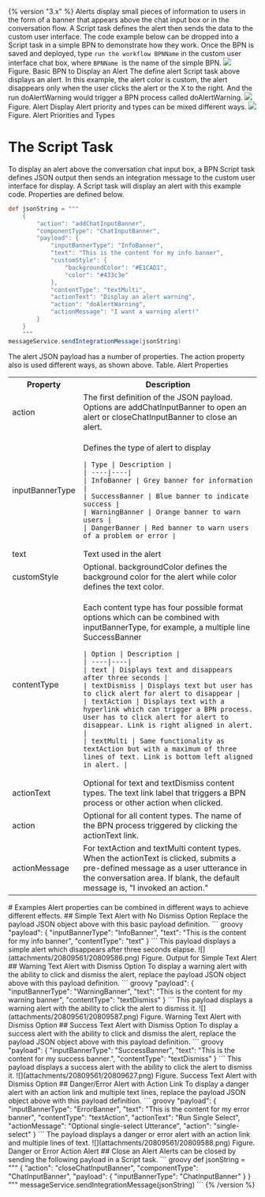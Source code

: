 {% version "3.x" %}
Alerts display small pieces of information to users in the form of a banner that appears above the chat input box or in the conversation flow. A Script task defines the alert then sends the data to the custom user interface.
The code example below can be dropped into a Script task in a simple BPN to demonstrate how they work. Once the BPN is saved and deployed, type `run the workflow BPNName` in the custom user interface chat box, where `BPNName `is the name of the simple BPN.
![](attachments/20809561/20809562.png)
Figure. Basic BPN to Display an Alert
The define alert Script task above displays an alert. In this example, the alert color is custom, the alert disappears only when the user clicks the alert or the X to the right. And the run doAlertWarning would trigger a BPN process called doAlertWarning.
![](attachments/20809561/20809564.png)
Figure. Alert Display
Alert priority and types can be mixed different ways.
![](attachments/20809561/20809584.png)
Figure. Alert Priorities and Types
# The Script Task
To display an alert above the conversation chat input box, a BPN Script task defines JSON output then sends an integration message to the custom user interface for display.
A Script task will display an alert with this example code. Properties are defined below.
``` groovy
def jsonString = """
    {
        "action": "addChatInputBanner",
        "componentType": "ChatInputBanner",
        "payload": {
            "inputBannerType": "InfoBanner",
            "text": "This is the content for my info banner",
            "customStyle": {
                "backgroundColor": "#E1CAD1",
                "color": "#433c3e"
            },
            "contentType": "textMulti",
            "actionText": "Display an alert warning",
            "action": "doAlertWarning",
            "actionMessage": "I want a warning alert!"
        }
    }
    """
messageService.sendIntegrationMessage(jsonString)
```
The alert JSON payload has a number of properties. The action property also is used different ways, as shown above.
Table. Alert Properties
<table class="wrapped confluenceTable">
<tbody>
<tr class="header">
<th class="confluenceTh">Property</th>
<th class="confluenceTh">Description</th>
</tr>
&#10;<tr class="odd">
<td class="confluenceTd">action</td>
<td class="confluenceTd">The first definition of the JSON payload. Options are addChatInputBanner to open an alert or closeChatInputBanner to close an alert.</td>
</tr>
<tr class="even">
<td class="confluenceTd">inputBannerType</td>
<td class="confluenceTd"><p>Defines the type of alert to display</p>
<div class="table-wrap">
<pre class="table"><code>| Type | Description |
| ----|----|
| InfoBanner | Grey banner for information |
| SuccessBanner | Blue banner to indicate success |
| WarningBanner | Orange banner to warn users |
| DangerBanner | Red banner to warn users of a problem or error |</code></pre>
</div></td>
</tr>
<tr class="odd">
<td class="confluenceTd">text</td>
<td class="confluenceTd">Text used in the alert</td>
</tr>
<tr class="even">
<td class="confluenceTd">customStyle</td>
<td class="confluenceTd">Optional. backgroundColor defines the background color for the alert while color defines the text color.</td>
</tr>
<tr class="odd">
<td class="confluenceTd">contentType</td>
<td class="confluenceTd"><p>Each content type has four possible format options which can be combined with inputBannerType, for example, a multiple line SuccessBanner</p>
<div class="table-wrap">
<pre class="table"><code>| Option | Description |
| ----|----|
| text | Displays text and disappears after three seconds |
| textDismiss | Displays text but user has to click alert for alert to disappear |
| textAction | Displays text with a hyperlink which can trigger a BPN process. User has to click alert for alert to disappear. Link is right aligned in alert. |
| textMulti | Same functionality as textAction but with a maximum of three lines of text. Link is bottom left aligned in alert. |</code></pre>
</div></td>
</tr>
<tr class="even">
<td class="confluenceTd">actionText</td>
<td class="confluenceTd">Optional for text and textDismiss content types. The text link label that triggers a BPN process or other action when clicked.</td>
</tr>
<tr class="odd">
<td class="confluenceTd">action</td>
<td class="confluenceTd">Optional for all content types. The name of the BPN process triggered by clicking the actionText link.</td>
</tr>
<tr class="even">
<td class="confluenceTd">actionMessage</td>
<td class="confluenceTd">For textAction and textMulti content types. When the actionText is clicked, submits a pre-defined message as a user utterance in the conversation area. If blank, the default message is, "I invoked an action."</td>
</tr>
</tbody>
</table>
# Examples
Alert properties can be combined in different ways to achieve different effects.
## Simple Text Alert with No Dismiss Option
Replace the payload JSON object above with this basic payload definition.
``` groovy
    "payload": {
        "inputBannerType": "InfoBanner",
        "text": "This is the content for my info banner",
        "contentType": "text"
    }
```
This payload displays a simple alert which disappears after three seconds elapse.
![](attachments/20809561/20809586.png)
Figure. Output for Simple Text Alert
## Warning Text Alert with Dismiss Option
To display a warning alert with the ability to click and dismiss the alert, replace the payload JSON object above with this payload definition.
``` groovy
    "payload": {
      "inputBannerType": "WarningBanner",
      "text": "This is the content for my warning banner",
      "contentType": "textDismiss"
    }
```
This payload displays a warning alert with the ability to click the alert to dismiss it.
![](attachments/20809561/20809587.png)
Figure. Warning Text Alert with Dismiss Option
## Success Text Alert with Dismiss Option
To display a success alert with the ability to click and dismiss the alert, replace the payload JSON object above with this payload definition.
``` groovy
        "payload": {
            "inputBannerType": "SuccessBanner",
            "text": "This is the content for my success banner.",
            "contentType": "textDismiss"
        }
```
This payload displays a success alert with the ability to click the alert to dismiss it.
![](attachments/20809561/20809627.png)
Figure. Success Text Alert with Dismiss Option
## Danger/Error Alert with Action Link
To display a danger alert with an action link and multiple text lines, replace the payload JSON object above with this payload definition.
``` groovy
    "payload": {
        "inputBannerType": "ErrorBanner",
        "text": "This is the content for my error banner",
        "contentType": "textAction",
        "actionText": "Run Single Select",
        "actionMessage": "Optional single-select Utterance",
        "action": "single-select"
    }
```
The payload displays a danger or error alert with an action link and multiple lines of text.
![](attachments/20809561/20809588.png)
Figure. Danger or Error Action Alert
## Close an Alert
Alerts can be closed by sending the following payload in a Script task.
``` groovy
def jsonString = """
    {
        "action": "closeChatInputBanner",
        "componentType": "ChatInputBanner",
        "payload": {
            "inputBannerType": "ChatInputBanner"
        }
    }
    """
messageService.sendIntegrationMessage(jsonString)
```
{% /version %}
